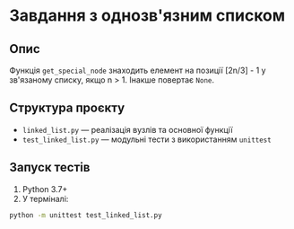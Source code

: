 # Завдання з однозв'язним списком

## Опис
Функція `get_special_node` знаходить елемент на позиції [2n/3] - 1 у зв'язаному списку, якщо n > 1. Інакше повертає `None`.

## Структура проєкту

- `linked_list.py` — реалізація вузлів та основної функції
- `test_linked_list.py` — модульні тести з використанням `unittest`

## Запуск тестів

1. Python 3.7+
2. У терміналі:

```bash
python -m unittest test_linked_list.py
